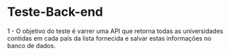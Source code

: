 # Teste-Back-end
1 - O objetivo do teste é varrer uma API que retorna todas as universidades contidas em cada país da lista fornecida e salvar estas informações no banco de dados.
